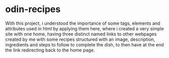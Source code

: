# odin-recipes
With this project, i understood the importance of some tags, elements and attributes used in html by applying them here, where i created a very simple site with one home, having three distinct named links to other webpages created by me with some recipes structured with an image, description, ingredients and steps to follow to complete the dish, to then have at the end the link redirecting back to the home page. 